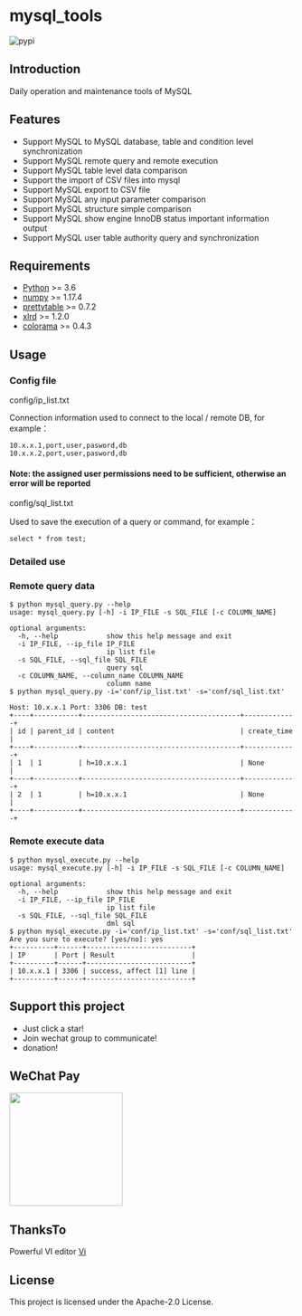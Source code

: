 # mysql_tools

![pypi](https://img.shields.io/pypi/v/mysql_tools.svg?style=flat)

## Introduction

Daily operation and maintenance tools of MySQL

## Features

- Support MySQL to MySQL database, table and condition level synchronization
- Support MySQL remote query and remote execution
- Support MySQL table level data comparison
- Support the import of CSV files into mysql
- Support MySQL export to CSV file
- Support MySQL any input parameter comparison
- Support MySQL structure simple comparison
- Support MySQL show engine InnoDB status important information output
- Support MySQL user table authority query and synchronization

## Requirements

- [Python](https://www.python.org/downloads/) >= 3.6
- [numpy](https://pypi.org/project/numpy/) >= 1.17.4
- [prettytable](https://pypi.org/project/PrettyTable/) >= 0.7.2
- [xlrd](https://pypi.org/project/xlrd/) >= 1.2.0
- [colorama](https://pypi.org/project/colorama/) >= 0.4.3

## Usage

### Config file

config/ip_list.txt

Connection information used to connect to the local / remote DB, for example：

```
10.x.x.1,port,user,pasword,db
10.x.x.2,port,user,pasword,db
```

#### Note: the assigned user permissions need to be sufficient, otherwise an error will be reported

config/sql_list.txt

Used to save the execution of a query or command, for example：

```
select * from test;
```

### Detailed use

### Remote query data

```shell
$ python mysql_query.py --help
usage: mysql_query.py [-h] -i IP_FILE -s SQL_FILE [-c COLUMN_NAME]

optional arguments:
  -h, --help            show this help message and exit
  -i IP_FILE, --ip_file IP_FILE
                        ip list file
  -s SQL_FILE, --sql_file SQL_FILE
                        query sql
  -c COLUMN_NAME, --column_name COLUMN_NAME
                        column name
$ python mysql_query.py -i='conf/ip_list.txt' -s='conf/sql_list.txt'

Host: 10.x.x.1 Port: 3306 DB: test
+----+-----------+---------------------------------------+-------------+
| id | parent_id | content                               | create_time |
+----+-----------+---------------------------------------+-------------+
| 1  | 1         | h=10.x.x.1                            | None        |
+----+-----------+---------------------------------------+-------------+
| 2  | 1         | h=10.x.x.1                            | None        |
+----+-----------+---------------------------------------+-------------+
```
### Remote execute data

```shell
$ python mysql_execute.py --help
usage: mysql_execute.py [-h] -i IP_FILE -s SQL_FILE [-c COLUMN_NAME]

optional arguments:
  -h, --help            show this help message and exit
  -i IP_FILE, --ip_file IP_FILE
                        ip list file
  -s SQL_FILE, --sql_file SQL_FILE
                        dml sql
$ python mysql_execute.py -i='conf/ip_list.txt' -s='conf/sql_list.txt'
Are you sure to execute? [yes/no]: yes
+----------+------+--------------------------+
| IP       | Port | Result                   |
+----------+------+--------------------------+
| 10.x.x.1 | 3306 | success, affect [1] line |
+----------+------+--------------------------+
```

## Support this project

- Just click a star!
- Join wechat group to communicate!
- donation!

## WeChat Pay

<img width="200" src="https://github.com/runblood/mysql_tools/blob/master/images/wechatpay.jpeg">

## ThanksTo

Powerful VI editor [Vi](https://www.vim.org/) 

## License

This project is licensed under the Apache-2.0 License.
